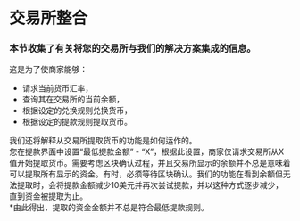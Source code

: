 # 交易所整合

### 本节收集了有关将您的交易所与我们的解决方案集成的信息。

这是为了使商家能够：

- 请求当前货币汇率，
- 查询其在交易所的当前余额，
- 根据设定的兑换规则兑换货币，
- 根据设定的提款规则提取货币。

我们还将解释从交易所提取货币的功能是如何运作的。  
您在提款界面中设置“最低提款金额” -
“X”，根据此设置，商家仅请求交易所从X值开始提取货币。需要考虑区块确认过程，并且交易所显示的余额并不总是意味着可以提取所有显示的资金。有时，必须等待区块确认。我们的功能在看到余额但无法提取时，会将提款金额减少10美元并再次尝试提款，并以这种方式逐步减少，直到资金被提取为止。  
*由此得出，提取的资金金额并不总是符合最低提款规则。